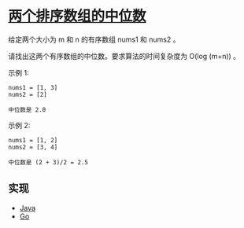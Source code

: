 # [两个排序数组的中位数](https://leetcode-cn.com/problems/median-of-two-sorted-arrays/description/)

给定两个大小为 m 和 n 的有序数组 nums1 和 nums2 。

请找出这两个有序数组的中位数。要求算法的时间复杂度为 O(log (m+n)) 。

示例 1:

```
nums1 = [1, 3]
nums2 = [2]

中位数是 2.0
```

示例 2:

```
nums1 = [1, 2]
nums2 = [3, 4]

中位数是 (2 + 3)/2 = 2.5
```

## 实现

- [Java](https://github.com/pojozhang/playground/blob/master/solutions/java/src/main/java/playground/algorithm/MedianOfTwoSortedArrays.java)
- [Go](https://github.com/pojozhang/playground/blob/master/solutions/go/src/playground/algorithm/median_of_two_sorted_arrays.go)
